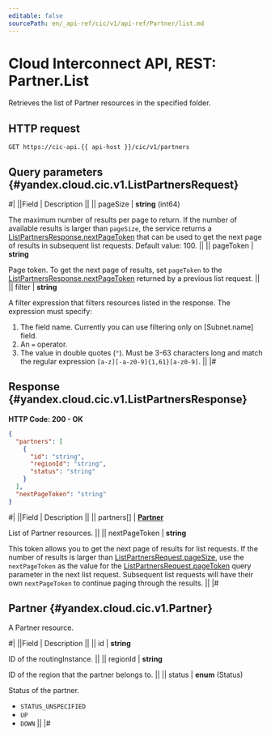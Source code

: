 ```yaml
---
editable: false
sourcePath: en/_api-ref/cic/v1/api-ref/Partner/list.md
---
```


# Cloud Interconnect API, REST: Partner.List

Retrieves the list of Partner resources in the specified folder.

## HTTP request

```
GET https://cic-api.{{ api-host }}/cic/v1/partners
```

## Query parameters {#yandex.cloud.cic.v1.ListPartnersRequest}

#|
||Field | Description ||
|| pageSize | **string** (int64)

The maximum number of results per page to return. If the number of available
results is larger than `pageSize`,
the service returns a [ListPartnersResponse.nextPageToken](#yandex.cloud.cic.v1.ListPartnersResponse)
that can be used to get the next page of results in subsequent list requests. Default value: 100. ||
|| pageToken | **string**

Page token. To get the next page of results, set `pageToken` to the
[ListPartnersResponse.nextPageToken](#yandex.cloud.cic.v1.ListPartnersResponse) returned by a previous list request. ||
|| filter | **string**

A filter expression that filters resources listed in the response.
The expression must specify:
1. The field name. Currently you can use filtering only on [Subnet.name] field.
2. An `=` operator.
3. The value in double quotes (`"`). Must be 3-63 characters long and match the regular expression `[a-z][-a-z0-9]{1,61}[a-z0-9]`. ||
|#

## Response {#yandex.cloud.cic.v1.ListPartnersResponse}

**HTTP Code: 200 - OK**

```json
{
  "partners": [
    {
      "id": "string",
      "regionId": "string",
      "status": "string"
    }
  ],
  "nextPageToken": "string"
}
```

#|
||Field | Description ||
|| partners[] | **[Partner](#yandex.cloud.cic.v1.Partner)**

List of Partner resources. ||
|| nextPageToken | **string**

This token allows you to get the next page of results for list requests. If the number of results
is larger than [ListPartnersRequest.pageSize](#yandex.cloud.cic.v1.ListPartnersRequest), use
the `nextPageToken` as the value
for the [ListPartnersRequest.pageToken](#yandex.cloud.cic.v1.ListPartnersRequest) query parameter
in the next list request. Subsequent list requests will have their own
`nextPageToken` to continue paging through the results. ||
|#

## Partner {#yandex.cloud.cic.v1.Partner}

A Partner resource.

#|
||Field | Description ||
|| id | **string**

ID of the routingInstance. ||
|| regionId | **string**

ID of the region that the partner belongs to. ||
|| status | **enum** (Status)

Status of the partner.

- `STATUS_UNSPECIFIED`
- `UP`
- `DOWN` ||
|#